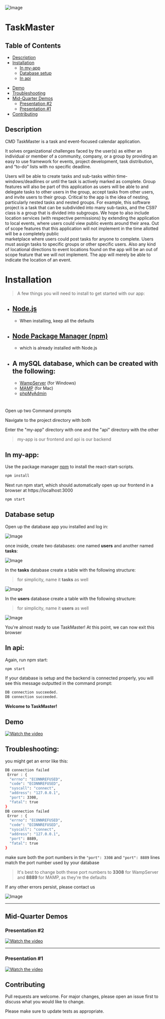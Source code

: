 ![Image](/img/logo.png)

# TaskMaster 

## Table of Contents
* [Description](#description)
* [Installation](#Installation)
  * [In my-app](#In-my-app)
  * [Database setup](#Database-setup)
  * [In api](#In-api)
- [Demo](#demo)
- [Troubleshooting](#Troubleshooting)
- [Mid-Quarter Demos](#Mid-Quarter-Demos)
    * [Presentation #2](#Presentation-2)
    * [Presentation #1](#Presentation-1)
- [Contributing](#Contributing)

## Description
 CMD TaskMaster is a task and event-focused calendar application. 
          
It solves organizational challenges faced by the user(s) as either an individual or member of a community, company, or a group by providing an easy to use framework for events, project development, task distribution, and “to-do” lists with no specific deadline.

Users will be able to create tasks and sub-tasks within time-windows/deadlines 
or until the task is actively marked as complete. Group features will also be part 
of this application as users will be able to and delegate tasks to other users 
in the group, accept tasks from other users, and invite users to their group. 
Critical to the app is the idea of nesting, particularly nested tasks and nested groups. 
For example, this software project is a task that can be subdivided into many sub-tasks, 
and the CS97 class is a group that is divided into subgroups. We hope to also include 
location services (with respective permissions) by extending the application to local 
events, where users could view public events around their area. Out of scope features 
that this application will not implement in the time allotted will be a completely public     
marketplace where users could post tasks for anyone to complete. Users must assign tasks 
to specific groups or other specific users. Also any kind of locational directions to 
event locations found on the app will be an out of scope feature that we will not implement. 
The app will merely be able to indicate the location of an event.
          
# Installation

> A few things you will need to install to get started with our app:

* [Node.js](https://nodejs.org/en/download/)
    -
    - When installing, keep all the defaults
* [Node Package Manager (npm)](https://www.npmjs.com/get-npm) 
    -
    - which is already installed with Node.js
* A mySQL database, which can be created with the following:
    -
    - [WampServer](https://sourceforge.net/projects/wampserver/) (for Windows)
    - [MAMP](https://www.mamp.info/en/downloads/) (for Mac)
    - [phpMyAdmin](https://www.phpmyadmin.net/)



#

Open up two Command prompts

Navigate to the project directory with both

Enter the "my-app" directory with one and the "api" directory with the other

> my-app is our frontend and api is our backend

## **In my-app**:

Use the package manager [npm](https://www.npmjs.com/get-npm) to install the react-start-scripts.

```bash
npm install
```

Next run npm start, which should automatically open up our frontend in a browser at https://localhost:3000

```bash
npm start
```

## **Database setup**

Open up the database app you installed and log in:

![Image](/img/databaselogin.jpg)

once inside, create two databases: one named **users** and another named **tasks**:

![Image](/img/database1.png)

In the **tasks** database create a table with the following structure: 

> for simplicity, name it **tasks** as well

![Image](/img/databasetasks.jpg)

In the **users** database create a table with the following structure: 

> for simplicity, name it **users** as well

![Image](/img/databaseusers.jpg)

You're almost ready to use TaskMaster!
At this point, we can now exit this browser

## **In api**:

Again, run npm start:
```bash
npm start
```

If your database is setup and the backend is connected properly, you will see this message outputted in the command prompt:
```bash
DB connection succeeded.
DB connection succeeded.
```

**Welcome to TaskMaster!**

## **Demo**

[![Watch the video](https://img.youtube.com/vi/A7cm_KLtnC4/maxresdefault.jpg)](https://youtu.be/A7cm_KLtnC4)


## **Troubleshooting**:

you might get an error like this:
```bash
DB connection failed
 Error : {
  "errno": "ECONNREFUSED",
  "code": "ECONNREFUSED",
  "syscall": "connect",
  "address": "127.0.0.1",
  "port": 3308,
  "fatal": true
}
DB connection failed
 Error : {
  "errno": "ECONNREFUSED",
  "code": "ECONNREFUSED",
  "syscall": "connect",
  "address": "127.0.0.1",
  "port": 8889,
  "fatal": true
}
```
make sure both the port numbers in the `"port": 3308` and `"port": 8889` lines match the port number used by your database 

> It's best to change both these port numbers to **3308** for WampServer and **8889** for MAMP, as they're the defaults

If any other errors persist, please contact us

![Image](/img/TMContact.jpg)

---

## Mid-Quarter Demos

### Presentation #2
[![Watch the video](https://img.youtube.com/vi/W_7tX75a0oQ/maxresdefault.jpg)](https://www.youtube.com/watch?v=W_7tX75a0oQ)

---

### Presentation #1
[![Watch the video](https://img.youtube.com/vi/Y4Ebtd4wPCY/maxresdefault.jpg)](https://www.youtube.com/watch?v=Y4Ebtd4wPCY)

## Contributing
Pull requests are welcome. For major changes, please open an issue first to discuss what you would like to change.

Please make sure to update tests as appropriate.

